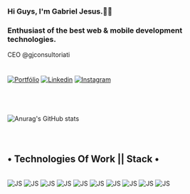 

### Hi Guys, I'm Gabriel Jesus.🤙🏾



### Enthusiast of the best web & mobile development technologies. 
<p>CEO @gjconsultoriati</p>

#

[![Portfólio](https://img.shields.io/badge/Site-FF5722?style=for-the-badge&logo=blogger&logoColor=white)](https://www.gjconsultoriati.com.br/)
[![Linkedin](https://img.shields.io/badge/LinkedIn-0077B5?style=for-the-badge&logo=linkedin&logoColor=white)](https://www.linkedin.com/in/gabriel--jesus/)
[![Instagram](https://img.shields.io/badge/Instagram-E4405F?style=for-the-badge&logo=instagram&logoColor=white)](https://www.instagram.com/gj_consultoriati/)

#

</br>

![Anurag's GitHub stats](https://github-readme-stats.vercel.app/api?username=Gabriel-Jesusvix&show_icons=true&theme=dracula)

</br>

#

## • Technologies Of Work || Stack •

<div style="display: inline_block"></br>
  <img aling=" center"alt="JS"src="https://img.shields.io/badge/JavaScript-F7DF1E?style=for-the-badge&logo=javascript&logoColor=black">
  <img aling=" center"alt="JS"src="https://img.shields.io/badge/HTML5-E34F26?style=for-the-badge&logo=html5&logoColor=white">
  <img aling=" center"alt="JS"src="https://img.shields.io/badge/CSS3-1572B6?style=for-the-badge&logo=css3&logoColor=white">
  <img aling=" center"alt="JS"src="https://img.shields.io/badge/TypeScript-007ACC?style=for-the-badge&logo=typescript&logoColor=white">
  <img aling=" center"alt="JS"src="https://img.shields.io/badge/Node.js-43853D?style=for-the-badge&logo=node.js&logoColor=white">
  <img aling=" center"alt="JS"src="https://img.shields.io/badge/Express.js-404D59?style=for-the-badge">
  <img aling=" center"alt="JS"src="https://img.shields.io/badge/React-20232A?style=for-the-badge&logo=react&logoColor=61DAFB">
  <img aling=" center"alt="JS"src="https://img.shields.io/badge/React_Native-20232A?style=for-the-badge&logo=react&logoColor=61DAFB">
  <img aling=" center"alt="JS"src="https://img.shields.io/badge/Tailwind_CSS-38B2AC?style=for-the-badge&logo=tailwind-css&logoColor=white">
  <img aling=" center"alt="JS"src="https://img.shields.io/badge/styled--components-DB7093?style=for-the-badge&logo=styled-components&logoColor=white">
</div>
